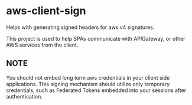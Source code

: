 # aws-client-sign
Helps with generating signed headers for aws v4 signatures.

This project is used to help SPAs communicate with APIGateway, or other AWS services from the client.

## NOTE
You should not embed long term aws credentials in your client side applications.  This signing mechanism should utilize
only temporary credentials, such as Federated Tokens embedded into your sessions after authentication.
